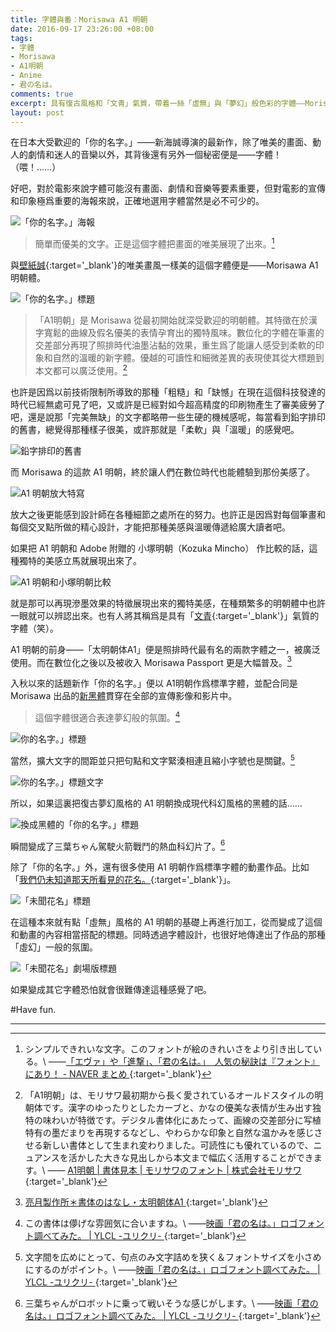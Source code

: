 ```yaml
---
title: 字體與番：Morisawa A1 明朝
date: 2016-09-17 23:26:00 +08:00
tags:
- 字體
- Morisawa
- A1明朝
- Anime
- 君の名は。
comments: true
excerpt: 具有復古風格和「文青」氣質，帶着一絲「虛無」與「夢幻」般色彩的字體——Morisawa A1 明朝。
layout: post
---
```


在日本大受歡迎的「你的名字。」——新海誠導演的最新作，除了唯美的畫面、動人的劇情和迷人的音欒以外，其背後還有另外一個秘密便是——字體！（喂！……）

好吧，對於電影來說字體可能沒有畫面、劇情和音樂等要素重要，但對電影的宣傳和印象極爲重要的海報來說，正確地選用字體當然是必不可少的。

![「你的名字。」海報](https://ooo.0o0.ooo/2016/09/17/57dd5e6965a32.jpg)

>簡單而優美的文字。正是這個字體把畫面的唯美展現了出來。[^1]

與[壁紙誠](https://zh.wikipedia.org/zh-tw/%E6%96%B0%E6%B5%B7%E8%AA%A0){:target='_blank'}的唯美畫風一樣美的這個字體便是——Morisawa A1 明朝體。

![「你的名字。」標題](https://ooo.0o0.ooo/2016/09/17/57dd5e70addbb.png)

>「A1明朝」是 Morisawa 從最初開始就深受歡迎的明朝體。其特徵在於漢字寬鬆的曲線及假名優美的表情孕育出的獨特風味。數位化的字體在筆畫的交差部分再現了照排時代油墨沾黏的效果，重生爲了能讓人感受到柔軟的印象和自然的溫暖的新字體。優越的可讀性和細微差異的表現使其從大標題到本文都可以廣泛使用。[^2]

也許是因爲以前技術限制所導致的那種「粗糙」和「缺憾」在現在這個科技發達的時代已經無處可見了吧，又或許是已經對如今超高精度的印刷物產生了審美疲勞了吧，還是說那「完美無缺」的文字都略帶一些生硬的機械感呢，每當看到鉛字排印的舊書，總覺得那種樣子很美，或許那就是「柔軟」與「溫暖」的感覺吧。

![鉛字排印的舊書](https://ooo.0o0.ooo/2016/09/21/57e28083e87f5.png)

而 Morisawa 的這款 A1 明朝，終於讓人們在數位時代也能體驗到那份美感了。

![A1 明朝放大特寫](https://ooo.0o0.ooo/2016/09/21/57e280833020b.png)

放大之後更能感到設計師在各種細節之處所在的努力。也許正是因爲對每個筆畫和每個交叉點所做的精心設計，才能把那種美感與溫暖傳遞給廣大讀者吧。

如果把 A1 明朝和 Adobe 附贈的 小塚明朝（Kozuka Mincho） 作比較的話，這種獨特的美感立馬就展現出來了。

![A1 明朝和小塚明朝比較](https://ooo.0o0.ooo/2016/09/21/57e27f45613f2.png)

就是那可以再現滲墨效果的特徵展現出來的獨特美感，在種類繁多的明朝體中也許一眼就可以辨認出來。也有人將其稱爲是具有「[文青](http://socotaku.logdown.com/posts/263028-acgxdesign-a-second-a1-of-pien-wen-qing-ming){:target='_blank'}」氣質的字體（笑）。

A1 明朝的前身——「太明朝体A1」便是照排時代最有名的兩款字體之一，被廣泛使用。而在數位化之後以及被收入 Morisawa Passport 更是大幅普及。[^3]

入秋以來的話題新作「你的名字。」便以 A1明朝作爲標準字體，並配合同是 Morisawa 出品的[新黑體]()貫穿在全部的宣傳影像和影片中。

>這個字體很適合表達夢幻般的氛圍。[^4]

![你的名字。」標題](https://ooo.0o0.ooo/2016/09/17/57dd5e6f610c8.png)

當然，擴大文字的間距並只把句點和文字緊湊相連且縮小字號也是關鍵。[^5]

![你的名字。」標題文字](https://ooo.0o0.ooo/2016/09/17/57dd5e6985162.png)

所以，如果這裏把復古夢幻風格的 A1 明朝換成現代科幻風格的黑體的話……

![換成黑體的「你的名字。」標題](https://ooo.0o0.ooo/2016/09/17/57dd5e6fb4f61.png)

瞬間變成了三葉ちゃん駕駛火箭戰鬥的熱血科幻片了。[^6]

除了「你的名字。」外，還有很多使用 A1 明朝作爲標準字體的動畫作品。比如「[我們仍未知道那天所看見的花名。](https://zh.wikipedia.org/wiki/%E6%88%91%E5%80%91%E4%BB%8D%E6%9C%AA%E7%9F%A5%E9%81%93%E9%82%A3%E5%A4%A9%E6%89%80%E7%9C%8B%E8%A6%8B%E7%9A%84%E8%8A%B1%E5%90%8D%E3%80%82){:target='_blank'}」。

![「未聞花名」標題](https://ooo.0o0.ooo/2016/09/17/57dd5f7196272.jpg)

在這種本來就有點「虛無」風格的 A1 明朝的基礎上再進行加工，從而變成了這個和動畫的內容相當搭配的標題。同時透過字體設計，也很好地傳達出了作品的那種「虛幻」一般的氛圍。

![「未聞花名」劇場版標題](https://ooo.0o0.ooo/2016/09/17/57dd5fb0a237e.png)

如果變成其它字體恐怕就會很難傳達這種感覺了吧。

#Have fun.

----

[^1]: 
    シンプルできれいな文字。このフォントが絵のきれいさをより引き出している。\\
    ——[「エヴァ」や「進撃」、「君の名は。」　人気の秘訣は『フォント』にあり！ - NAVER まとめ ](http://matome.naver.jp/odai/2147355468898771801){:target='_blank'}

[^2]: 
    「A1明朝」は、モリサワ最初期から長く愛されているオールドスタイルの明朝体です。漢字のゆったりとしたカーブと、かなの優美な表情が生み出す独特の味わいが特徴です。デジタル書体化にあたって、画線の交差部分に写植特有の墨だまりを再現するなどし、やわらかな印象と自然な温かみを感じさせる新しい書体として生まれ変わりました。可読性にも優れているので、ニュアンスを活かした大きな見出しから本文まで幅広く活用することができます。\\
    —— [A1明朝 | 書体見本 | モリサワのフォント | 株式会社モリサワ](http://www.morisawa.co.jp/fonts/specimen/1075){:target='_blank'}

[^3]: [亮月製作所＊書体のはなし・太明朝体A1 ](http://ryougetsu.net/sho_a1minchou.html){:target='_blank'}

[^4]: 
    この書体は儚げな雰囲気に合いますね。\\
    ——[映画「君の名は。」ロゴフォント調べてみた。 | YLCL -ユリクリ- ](http://ylcl.net/archives/1082){:target='_blank'}

[^5]: 
    文字間を広めにとって、句点のみ文字詰めを狭く＆フォントサイズを小さめにするのがポイント。\\
    ——[映画「君の名は。」ロゴフォント調べてみた。 | YLCL -ユリクリ- ](http://ylcl.net/archives/1082){:target='_blank'}

[^6]: 
    三葉ちゃんがロボットに乗って戦いそうな感じがします。\\
    ——[映画「君の名は。」ロゴフォント調べてみた。 | YLCL -ユリクリ- ](http://ylcl.net/archives/1082){:target='_blank'}
